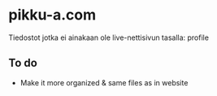 # pikku-a.com

Tiedostot jotka ei ainakaan ole live-nettisivun tasalla: profile

## To do
- Make it more organized & same files as in website